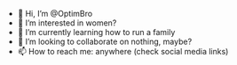 - 👋 Hi, I’m @OptimBro
- 👀 I’m interested in women?
- 🌱 I’m currently learning how to run a family
- 💞️ I’m looking to collaborate on nothing, maybe?
- 📫 How to reach me: anywhere (check social media links)

<!---
OptimBro/OptimBro is a ✨ special ✨ repository because its `README.md` (this file) appears on your GitHub profile.
You can click the Preview link to take a look at your changes.
--->
